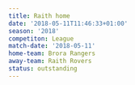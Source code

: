 ```yaml
---
title: Raith home
date: '2018-05-11T11:46:33+01:00'
season: '2018'
competiton: League
match-date: '2018-05-11'
home-team: Brora Rangers
away-team: Raith Rovers
status: outstanding
---
```


